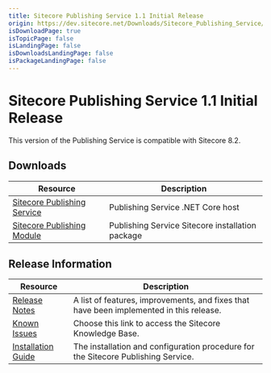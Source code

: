 ```yaml
---
title: Sitecore Publishing Service 1.1 Initial Release
origin: https://dev.sitecore.net/Downloads/Sitecore_Publishing_Service/11/Sitecore_Publishing_Service_11_Initial_Release.aspx
isDownloadPage: true
isTopicPage: false
isLandingPage: false
isDownloadsLandingPage: false
isPackageLandingPage: false
---
```


# Sitecore Publishing Service 1.1 Initial Release

This version of the Publishing Service is compatible with Sitecore 8.2.

## Downloads

 | Resource | Description |
 | --- | --- |
 | [Sitecore Publishing Service](https://scdp.blob.core.windows.net/downloads/Sitecore%20Publishing%20Service/11/Sitecore%20Publishing%20Service%2011%20Initial%20Release/Secure/Sitecore%20Publishing%20Service%201.1.0.zip) | Publishing Service .NET Core host |
 | [Sitecore Publishing Module](https://scdp.blob.core.windows.net/downloads/Sitecore%20Publishing%20Service/11/Sitecore%20Publishing%20Service%2011%20Initial%20Release/Secure/Sitecore%20Publishing%20Module%201.8.0.zip) | Publishing Service Sitecore installation package |

## Release Information

 | Resource | Description |
 | --- | --- |
 | [Release Notes](/downloads/Sitecore_Publishing_Service/11/Sitecore_Publishing_Service_11_Initial_Release/Release_Notes) | A list of features, improvements, and fixes that have been implemented in this release. |
 | [Known Issues](https://kb.sitecore.net/articles/631685) | Choose this link to access the Sitecore Knowledge Base. |
 | [Installation Guide](https://scdp.blob.core.windows.net/downloads/Sitecore%20Publishing%20Service/11/Sitecore%20Publishing%20Service%2011%20Initial%20Release/Secure/Sitecore-Publishing-Service-Installation-and-Configuration-Guide.pdf) | The installation and configuration procedure for the Sitecore Publishing Service. |